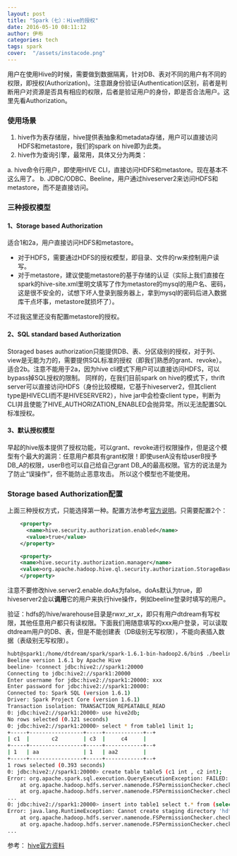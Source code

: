 ```yaml
---
layout: post
title: "Spark（七）：Hive的授权"
date: 2016-05-10 08:11:12
author: 伊布
categories: tech
tags: spark
cover:  "/assets/instacode.png"
---
```


用户在使用Hive的时候，需要做到数据隔离，针对DB、表对不同的用户有不同的权限，即授权(Authorization)。注意跟身份验证(Authentication)区别，前者是判断用户对资源是否具有相应的权限，后者是验证用户的身份，即是否合法用户。这里先看Authorization。


### 使用场景

1. hive作为表存储层，hive提供表抽象和metadata存储，用户可以直接访问HDFS和metastore，我们的spark on hive即为此类。
2. hive作为查询引擎，最常用，具体又分为两类：

  a. hive命令行用户，即使用HIVE CLI，直接访问HDFS和metastore。现在基本不这么用了。
  b. JDBC/ODBC、Beeline，用户通过hiveserver2来访问HDFS和metastore，而不是直接访问。


### 三种授权模型


#### 1、Storage based Authorization

适合1和2a，用户直接访问HDFS和metastore。

- 对于HDFS，需要通过HDFS的授权模型，即目录、文件的rw来控制用户读写。
- 对于metastore，建议使能metastore的基于存储的认证（实际上我们直接在spark的hive-site.xml里明文填写了作为metastore的mysql的用户名、密码，这是很不安全的，试想下坏人登录到服务器上，拿到mysql的密码后进入数据库干点坏事，metastore就损坏了）。

不过我这里还没有配置metastore的授权。

#### 2、SQL standard based Authorization

Storaged bases authorization只能提供DB、表、分区级别的授权，对于列、view是无能为力的，需要提供SQL标准的授权（即我们熟悉的grant、revoke）。
适合2b。注意不能用于2a，因为hive cli模式下用户可以直接访问HDFS，可以bypass掉SQL授权的限制。
同样的，在我们目前spark on hive的模式下，thrift server可以直接访问HDFS（身份比较模糊，它基于hiveserver2，但其client type是HIVECLI而不是HIVESERVER2），hive jar中会检查client type，判断为CLI并且使能了HIVE_AUTHORIZATION_ENABLED会抛异常。所以无法配置SQL标准授权。

#### 3、默认授权模型

早起的hive版本提供了授权功能，可以grant、revoke进行权限操作，但是这个模型有个最大的漏洞：任意用户都具有grant权限！即使userA没有给userB授予DB_A的权限，userB也可以自己给自己grant DB_A的最高权限。官方的说法是为了防止“误操作”，但不能防止恶意攻击。
所以这个模型也不能使用。

### Storage based Authorization配置

上面三种授权方式，只能选择第一种。配置方法参考[官方说明](https://cwiki.apache.org/confluence/display/Hive/HCatalog+Authorization)。只需要配置2个：

```xml
    <property>
      <name>hive.security.authorization.enabled</name>
      <value>true</value>
    </property>

    <property>
    <name>hive.security.authorization.manager</name>
    <value>org.apache.hadoop.hive.ql.security.authorization.StorageBasedAuthorizationProvider</value>
    </property>

```

注意不要修改hive.server2.enable.doAs为false。doAs默认为true，即hiveserver2会以**调用**它的用户来执行hive操作，例如beeline登录时填写的用户。

验证：hdfs的/hive/warehouse目录是rwxr_xr_x，即只有用户dtdream有写权限，其他任意用户都只有读权限。下面我们用随意填写的xxx用户登录，可以读取dtdream用户的DB、表，但是不能创建表（DB级别无写权限），不能向表插入数据（表级别无写权限）。


```bash
hubt@spark1:/home/dtdream/spark/spark-1.6.1-bin-hadoop2.6/bin$ ./beeline
Beeline version 1.6.1 by Apache Hive
beeline> !connect jdbc:hive2://spark1:20000
Connecting to jdbc:hive2://spark1:20000
Enter username for jdbc:hive2://spark1:20000: xxx
Enter password for jdbc:hive2://spark1:20000: 
Connected to: Spark SQL (version 1.6.1)
Driver: Spark Project Core (version 1.6.1)
Transaction isolation: TRANSACTION_REPEATABLE_READ
0: jdbc:hive2://spark1:20000> use hive2db;
No rows selected (0.121 seconds)
0: jdbc:hive2://spark1:20000> select * from table1 limit 1;
+-----+-----------------+-----+------------+--+
| c1  |       c2        | c3  |     c4     |
+-----+-----------------+-----+------------+--+
| 1   | aa              | 1   | aa2        |
+-----+-----------------+-----+------------+--+
1 rows selected (0.393 seconds)
0: jdbc:hive2://spark1:20000> create table table5 (c1 int , c2 int);
Error: org.apache.spark.sql.execution.QueryExecutionException: FAILED: HiveException java.security.AccessControlException: Permission denied: user=xxx, access=WRITE, inode="/user/hive/warehouse/hive2db.db":dtdream:supergroup:drwxr-xr-x
	at org.apache.hadoop.hdfs.server.namenode.FSPermissionChecker.checkFsPermission(FSPermissionChecker.java:271)
	at org.apache.hadoop.hdfs.server.namenode.FSPermissionChecker.check(FSPermissionChecker.java:257)
...
0: jdbc:hive2://spark1:20000> insert into table1 select t.* from (select 101,"100.1.1.1", 33, "200.1.1.1") t;
Error: java.lang.RuntimeException: Cannot create staging directory 'hdfs://spark1/user/hive/warehouse/hive2db.db/table1/.hive-staging_hive_2016-05-10_11-24-45_162_8729653431604236433-3': Permission denied: user=xxx, access=WRITE, inode="/user/hive/warehouse/hive2db.db/table1":dtdream:supergroup:drwxr-xr-x
	at org.apache.hadoop.hdfs.server.namenode.FSPermissionChecker.checkFsPermission(FSPermissionChecker.java:271)
	at org.apache.hadoop.hdfs.server.namenode.FSPermissionChecker.check(FSPermissionChecker.java:257)
...

```


参考：
[hive官方资料](https://cwiki.apache.org/confluence/display/Hive/LanguageManual+Authorization)




